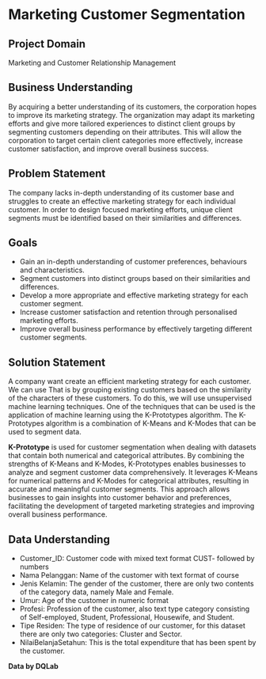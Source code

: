 # Marketing Customer Segmentation

## Project Domain
Marketing and Customer Relationship Management

## Business Understanding
By acquiring a better understanding of its customers, the corporation hopes to improve its marketing strategy. The organization may adapt its marketing efforts and give more tailored experiences to distinct client groups by segmenting customers depending on their attributes. This will allow the corporation to target certain client categories more effectively, increase customer satisfaction, and improve overall business success.

## Problem Statement
The company lacks in-depth understanding of its customer base and struggles to create an effective marketing strategy for each individual customer. In order to design focused marketing efforts, unique client segments must be identified based on their similarities and differences.

## Goals
- Gain an in-depth understanding of customer preferences, behaviours and characteristics.
- Segment customers into distinct groups based on their similarities and differences.
- Develop a more appropriate and effective marketing strategy for each customer segment.
- Increase customer satisfaction and retention through personalised marketing efforts.
- Improve overall business performance by effectively targeting different customer segments.

## Solution Statement
A company want create an efficient marketing strategy for each customer. We can use
That is by grouping existing customers based on the similarity of the characters of these customers. To do this, we will use unsupervised machine learning techniques. One of the techniques that can be used is the application of machine learning using the K-Prototypes algorithm. The K-Prototypes algorithm is a combination of K-Means and K-Modes that can be used to segment data.

**K-Prototype**
is used for customer segmentation when dealing with datasets that contain both numerical and categorical attributes. By combining the strengths of K-Means and K-Modes, K-Prototypes enables businesses to analyze and segment customer data comprehensively. It leverages K-Means for numerical patterns and K-Modes for categorical attributes, resulting in accurate and meaningful customer segments. This approach allows businesses to gain insights into customer behavior and preferences, facilitating the development of targeted marketing strategies and improving overall business performance.

## Data Understanding
- Customer_ID: Customer code with mixed text format CUST- followed by numbers
- Nama Pelanggan: Name of the customer with text format of course
- Jenis Kelamin: The gender of the customer, there are only two contents of the category data, namely Male and Female.
- Umur: Age of the customer in numeric format
- Profesi: Profession of the customer, also text type category consisting of Self-employed, Student, Professional, Housewife, and Student.
- Tipe Residen: The type of residence of our customer, for this dataset there are only two categories: Cluster and Sector.
- NilaiBelanjaSetahun: This is the total expenditure that has been spent by the customer.


**Data by DQLab**
